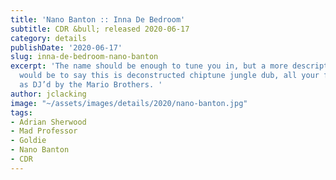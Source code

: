 ```yaml
---
title: 'Nano Banton :: Inna De Bedroom'
subtitle: CDR &bull; released 2020-06-17
category: details
publishDate: '2020-06-17'
slug: inna-de-bedroom-nano-banton
excerpt: 'The name should be enough to tune you in, but a more descriptive review
  would be to say this is deconstructed chiptune jungle dub, all your favorite riddims
  as DJ’d by the Mario Brothers. '
author: jclacking
image: "~/assets/images/details/2020/nano-banton.jpg"
tags:
- Adrian Sherwood
- Mad Professor
- Goldie
- Nano Banton
- CDR
---
```


